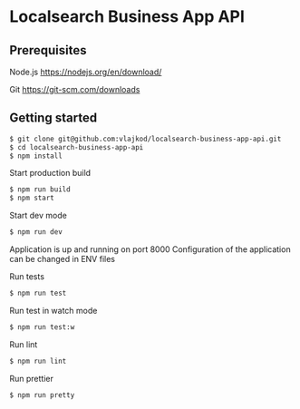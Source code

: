 # Localsearch Business App API

## Prerequisites

Node.js https://nodejs.org/en/download/

Git https://git-scm.com/downloads


## Getting started

```bash
$ git clone git@github.com:vlajkod/localsearch-business-app-api.git
$ cd localsearch-business-app-api
$ npm install
```
Start production build
```bash
$ npm run build
$ npm start
```

Start dev mode
```bash
$ npm run dev
```

Application is up and running on port 8000
Configuration of the application can be changed in ENV files

Run tests
```bash
$ npm run test
```

Run test in watch mode
```bash
$ npm run test:w
```

Run lint
```bash
$ npm run lint
```

Run prettier
```bash
$ npm run pretty
```

